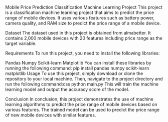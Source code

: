 Mobile Price Prediction Classification Machine Learning Project
This project is a classification machine learning project that aims to predict the price range of mobile devices. It uses various features such as battery power, camera quality, and RAM size to predict the price range of a mobile device.

Dataset
The dataset used in this project is obtained from almabetter. It contains 2,000 mobile devices with 20 features including price range as the target variable.

Requirements
To run this project, you need to install the following libraries:

Pandas
Numpy
Scikit-learn
Matplotlib
You can install these libraries by running the following command:
pip install pandas numpy scikit-learn matplotlib
Usage
To use this project, simply download or clone the repository to your local machine. Then, navigate to the project directory and run the following command:css
python main.py
This will train the machine learning model and output the accuracy score of the model.

Conclusion
In conclusion, this project demonstrates the use of machine learning algorithms to predict the price range of mobile devices based on various features. The trained model can be used to predict the price range of new mobile devices with similar features.
